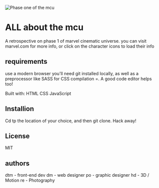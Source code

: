 ![Phase one of the mcu](marvel_banner.png "mcu phase 1")
# ALL about the mcu
A retrospective on phase 1 of marvel cinematic universe. you can visit marvel.com for more info, or click on the character icons to load their info

## requirements
use a modern browser 
you'll need git installed locally, as well as a preprocessor like SASS for CSS compilation =. A good code editor helps too!

Built with:
HTML
CSS
JavaScript

## Installion
Cd tp the location of your choice, and then git clone. Hack away!

## License
MIT

## authors 
dtm - front-end dev
dm - web designer
po - graphic designer 
hd - 3D / Motion 
re - Photography 